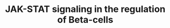 ---
annotations:
- id: PW:0000209
  parent: signaling pathway
  type: Pathway Ontology
  value: Jak-Stat signaling pathway
- id: CL:0000169
  parent: native cell
  type: Cell Type Ontology
  value: type B pancreatic cell
authors:
- IsabelWassink
description: 'JAK-STAT signaling participates in the regulation of key biological
  processes in Beta-cells, including cell proliferation. Janus kinases (JAKs) serve
  as a fundamental switch that trigger signal transducer and activator of transcription
  (STAT) proteins through phosphorylation, which enables downstream target activation
  and subsequent regulation of target gene transcription. Suppressors of cytokine
  signaling (SOCS) are negative modulators of JAK-STAT signaling. This pathway is
  based on a figure by Jiang et al. (2018, doi: 10.3892/etm.2018.6603). '
last-edited: 2023-04-24
organisms:
- Homo sapiens
redirect_from:
- /index.php/Pathway:WP5358
- /instance/WP5358
- /instance/WP5358_r126359
revision: r126359
schema-jsonld:
- '@context': https://schema.org/
  '@id': https://wikipathways.github.io/pathways/WP5358.html
  '@type': Dataset
  creator:
    '@type': Organization
    name: WikiPathways
  description: 'JAK-STAT signaling participates in the regulation of key biological
    processes in Beta-cells, including cell proliferation. Janus kinases (JAKs) serve
    as a fundamental switch that trigger signal transducer and activator of transcription
    (STAT) proteins through phosphorylation, which enables downstream target activation
    and subsequent regulation of target gene transcription. Suppressors of cytokine
    signaling (SOCS) are negative modulators of JAK-STAT signaling. This pathway is
    based on a figure by Jiang et al. (2018, doi: 10.3892/etm.2018.6603). '
  keywords:
  - AKT1
  - AKT1S1
  - AKT2
  - AKT3
  - CCND1
  - CCND2
  - CCND3
  - CDK4
  - CISH
  - EPO
  - EPOR
  - FOXM1
  - GH1
  - GHR
  - HRAS
  - IFNG
  - IFNGR1
  - IFNGR2
  - IL6
  - IL6R
  - JAK2
  - KRAS
  - MLST8
  - MTOR
  - NRAS
  - PRL
  - PRLR
  - RPTOR
  - SOCS1
  - SOCS2
  - SOCS3
  - STAT1
  - STAT3
  - STAT5A
  - STAT5B
  license: CC0
  name: JAK-STAT signaling in the regulation of Beta-cells
seo: CreativeWork
title: JAK-STAT signaling in the regulation of Beta-cells
wpid: WP5358
---